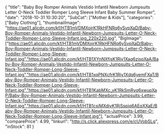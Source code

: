 {
	"title": "Baby Boy Romper Animals Vestido Infantil Newborn Jumpsuits Letter O-Neck Toddler Romper Long Sleeve Infant Baby Summer Romper",
	"date": "2018-10-31 10:30:20",
	"SubCat": ["Mother & Kids"],
	"categories": ["Baby Clothing"],
	"thumbnailImage": "https://ae01.alicdn.com/kf/HTB1mVDMXojrK1RkHFNRq6ySvpXaD/Baby-Boy-Romper-Animals-Vestido-Infantil-Newborn-Jumpsuits-Letter-O-Neck-Toddler-Romper-Long-Sleeve-Infant.jpg_220x220.jpg",
	"BigImage": ["https://ae01.alicdn.com/kf/HTB1mVDMXojrK1RkHFNRq6ySvpXaD/Baby-Boy-Romper-Animals-Vestido-Infantil-Newborn-Jumpsuits-Letter-O-Neck-Toddler-Romper-Long-Sleeve-Infant.jpg","https://ae01.alicdn.com/kf/HTB1XYnNXfjsK1Rjy1Xaq6zispXaA/Baby-Boy-Romper-Animals-Vestido-Infantil-Newborn-Jumpsuits-Letter-O-Neck-Toddler-Romper-Long-Sleeve-Infant.jpg","https://ae01.alicdn.com/kf/HTB1xqPNXcfrK1Rjy1Xdq6yemFXaT/Baby-Boy-Romper-Animals-Vestido-Infantil-Newborn-Jumpsuits-Letter-O-Neck-Toddler-Romper-Long-Sleeve-Infant.jpg","https://ae01.alicdn.com/kf/HTB1KabMXc_vK1RkSmRyq6xwupXaP/Baby-Boy-Romper-Animals-Vestido-Infantil-Newborn-Jumpsuits-Letter-O-Neck-Toddler-Romper-Long-Sleeve-Infant.jpg","https://ae01.alicdn.com/kf/HTB1csjMXdjvK1RjSspiq6AEqXXaE/Baby-Boy-Romper-Animals-Vestido-Infantil-Newborn-Jumpsuits-Letter-O-Neck-Toddler-Romper-Long-Sleeve-Infant.jpg"],
	"actualPrice": 3.99,
	"comparePrice": 4.99,
	"linkurl": "http://s.click.aliexpress.com/e/cUVobSLq",
	"inStock": 81
}
